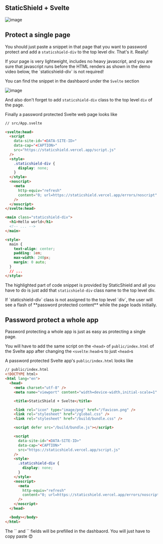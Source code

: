 ## StaticShield + Svelte

![image](https://user-images.githubusercontent.com/69138026/159731091-b9241d1d-656a-4fe5-b71c-ce413345a987.png)

## Protect a single page

You should just paste a snippet in that page that you want to password protect and add a `staticshield-div`
to the top level div. That's it. Really!

<Callout type="tip">
  If your page is very lightweight, includes no heavy javascript, and you are
  sure that javascript runs before the HTML renders as shown in the demo video
  below, the `staticshield-div` is not required!
</Callout>

You can find the snippet in the dashbaord under the `Svelte` section

![image](https://user-images.githubusercontent.com/69138026/159731148-88449eca-07b9-4833-a593-b6e5c3226507.png)

And also don't forget to add `staticshield-div` class to the top level `div` of the page.

Finally a password protected Svelte web page looks like

```html highlight=3,4,5,6,7,8,9,10,11,12,13,14,15,16,17,18,19,20
// src/App.svelte

<svelte:head>
  <script
    data-site-id="<DATA-SITE-ID>"
    data-cap="<CAPTION>"
    src="https://staticshield.vercel.app/script.js"
  />
  <style>
    .staticshield-div {
      display: none;
    }
  </style>
  <noscript>
    <meta
      http-equiv="refresh"
      content="0; url=https://staticshield.vercel.app/errors/noscript"
    />
  </noscript>
</svelte:head>

<main class="staticshield-div">
  <h1>Hello world</h1>
  <!-- ... -->
</main>

<style>
  main {
    text-align: center;
    padding: 1em;
    max-width: 240px;
    margin: 0 auto;
  }
  // ...
</style>
```

The highlighted part of code snippet is provided by StaticShield and all you have to do is just add that `staticshield-div`
class name to the top level div.

<Callout type="warning">
  If `staticshield-div` class is not assigned to the top level `div`, the user
  will see a flash of **password protected content** while the page loads
  initially.
</Callout>

## Password protect a whole app

Password protecting a whole app is just as easy as protecting a single page.

You will have to add the same script on the `<head>` of `public/index.html` of the Svelte app after changing the
`<svelte:head>`s to just `<head>`s

A password protected Svelte app's `public/index.html` looks like

```html highlight=9,10,11,12,13,14,15,16,17,18,19,20,21,22,23,24,25
// public/index.html
<!DOCTYPE html>
<html lang="en">
  <head>
    <meta charset="utf-8" />
    <meta name="viewport" content="width=device-width,initial-scale=1" />

    <title>StaticShield + Svelte</title>

    <link rel="icon" type="image/png" href="/favicon.png" />
    <link rel="stylesheet" href="/global.css" />
    <link rel="stylesheet" href="/build/bundle.css" />

    <script defer src="/build/bundle.js"></script>

    <script
      data-site-id="<DATA-SITE-ID>"
      data-cap="<CAPTION>"
      src="https://staticshield.vercel.app/script.js"
    />
    <style>
      .staticshield-div {
        display: none;
      }
    </style>
    <noscript>
      <meta
        http-equiv="refresh"
        content="0; url=https://staticshield.vercel.app/errors/noscript"
      />
    </noscript>
  </head>

  <body></body>
</html>
```

<Callout type="tip">
	The `<DATA-SITE-ID>` and `<CAPTION>` fields will be prefilled in the dashbaord. You will just have to copy paste 😍
</Callout>
